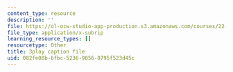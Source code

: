 ```yaml
---
content_type: resource
description: ''
file: https://ol-ocw-studio-app-production.s3.amazonaws.com/courses/22-01-introduction-to-nuclear-engineering-and-ionizing-radiation-fall-2016/082fe08b6fbc523690568795f523d45c_9uqKU5ZDwfM.vtt
file_type: application/x-subrip
learning_resource_types: []
resourcetype: Other
title: 3play caption file
uid: 082fe08b-6fbc-5236-9056-8795f523d45c
---
```

